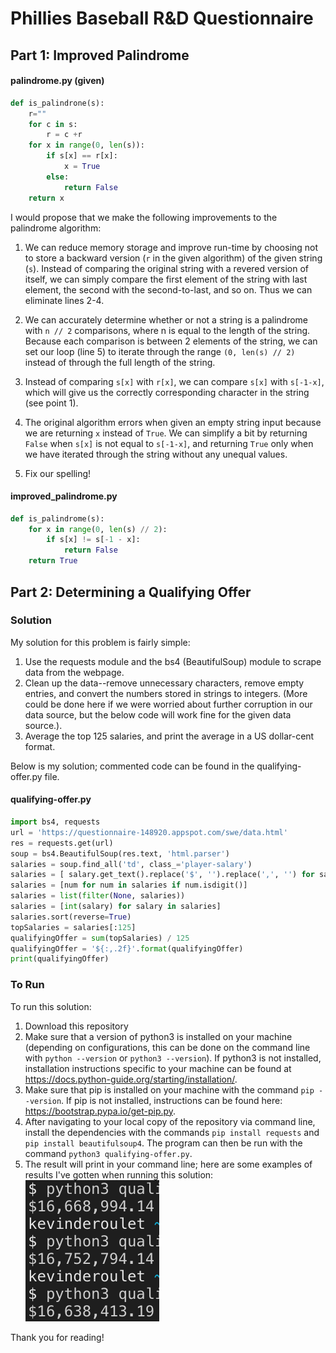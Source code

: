 # Phillies Baseball R&D Questionnaire
## Part 1: Improved Palindrome

#### palindrome.py (given)
```py
def is_palindrone(s):
    r=""
    for c in s:
        r = c +r
    for x in range(0, len(s)):
        if s[x] == r[x]:
            x = True
        else:
            return False
    return x
```

I would propose that we make the following improvements to the palindrome algorithm:

1) We can reduce memory storage and improve run-time by choosing not to store a backward version (```r``` in the given algorithm) of the given string (```s```). Instead of comparing the original string with a revered version of itself, we can simply compare the first element of the string with last element, the second with the second-to-last, and so on. Thus we can eliminate lines 2-4.

2) We can accurately determine whether or not a string is a palindrome with ```n // 2``` comparisons, where n is equal to the length of the string. Because each comparison is between 2 elements of the string, we can set our loop (line 5) to iterate through the range ```(0, len(s) // 2)``` instead of through the full length of the string.

3) Instead of comparing ```s[x]``` with ```r[x]```, we can compare ```s[x]``` with ```s[-1-x]```, which will give us the correctly corresponding character in the string (see point 1).

4) The original algorithm errors when given an empty string input because we are returning ```x``` instead of ```True```. We can simplify a bit by returning ```False``` when ```s[x]``` is not equal to ```s[-1-x]```, and returning ```True``` only when we have iterated through the string without any unequal values.

5) Fix our spelling!

#### improved_palindrome.py
```py
def is_palindrome(s):
    for x in range(0, len(s) // 2):
        if s[x] != s[-1 - x]:
            return False
    return True
```

## Part 2: Determining a Qualifying Offer

### Solution

My solution for this problem is fairly simple:

1) Use the requests module and the bs4 (BeautifulSoup) module to scrape data from the webpage.
2) Clean up the data--remove unnecessary characters, remove empty entries, and convert the numbers stored in strings to integers. (More could be done here if we were worried about further corruption in our data source, but the below code will work fine for the given data source.).
3) Average the top 125 salaries, and print the average in a US dollar-cent format.

Below is my solution; commented code can be found in the qualifying-offer.py file.
#### qualifying-offer.py
```py
import bs4, requests
url = 'https://questionnaire-148920.appspot.com/swe/data.html'
res = requests.get(url) 
soup = bs4.BeautifulSoup(res.text, 'html.parser')
salaries = soup.find_all('td', class_='player-salary')
salaries = [ salary.get_text().replace('$', '').replace(',', '') for salary in salaries]
salaries = [num for num in salaries if num.isdigit()]
salaries = list(filter(None, salaries))
salaries = [int(salary) for salary in salaries] 
salaries.sort(reverse=True)
topSalaries = salaries[:125]
qualifyingOffer = sum(topSalaries) / 125
qualifyingOffer = '${:,.2f}'.format(qualifyingOffer)
print(qualifyingOffer)
```

### To Run
To run this solution:
1) Download this repository
2) Make sure that a version of python3 is installed on your machine (depending on configurations, this can be done on the command line with ```python --version``` or ```python3 --version```). If python3 is not installed, installation instructions specific to your machine can be found at https://docs.python-guide.org/starting/installation/.
3) Make sure that pip is installed on your machine with the command ```pip --version```. If pip is not installed, instructions can be found here: https://bootstrap.pypa.io/get-pip.py. 
4) After navigating to your local copy of the repository via command line, install the dependencies with the commands ```pip install requests``` and ```pip install beautifulsoup4```. The program can then be run with the command ```python3 qualifying-offer.py```.
5) The result will print in your command line; here are some examples of results I've gotten when running this solution:
![](result.png?raw=true)

Thank you for reading!